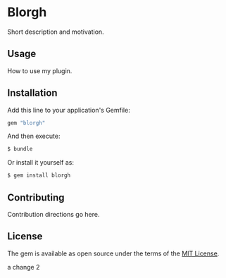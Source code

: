 # Blorgh
Short description and motivation.

## Usage
How to use my plugin.

## Installation
Add this line to your application's Gemfile:

```ruby
gem "blorgh"
```

And then execute:
```bash
$ bundle
```

Or install it yourself as:
```bash
$ gem install blorgh
```

## Contributing
Contribution directions go here.

## License
The gem is available as open source under the terms of the [MIT License](https://opensource.org/licenses/MIT).

a change 2